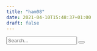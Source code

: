 ```yaml
---
title: "ham08"
date: 2021-04-10T15:48:37+01:00
draft: false
---
```


<section class="page-content">
    <section class="search">
    <form>
        <input type="search" placeholder="Search...">
        <button type="submit" aria-lable="submit form">
        </button>
    </form>
    </section>
    <section class="grid">
    <article>
        <div id="ham">
        <script>
            var spec = '/data/ham08.aa.json';
            vegaEmbed('#ham', spec, {"height": 500}).then(function(result) {
            }).catch(console.error);
        </script>
        </div>
    </article>
    <article>
        <div id="ham1">
        <script>
            var spec = '/data/ham08_pie.aa.json';
            vegaEmbed('#ham1', spec, {"height": 500}).then(function(result) {
            }).catch(console.error);
        </script>
        </div>
    </article>
    <article>
        <div id="ham2">
        <script>
            var spec = '/data/ham08_pie1.aa.json';
            vegaEmbed('#ham2', spec, {"height": 500}).then(function(result) {
            }).catch(console.error);
        </script>
        </div>
    </article>
    </section>
</section>
